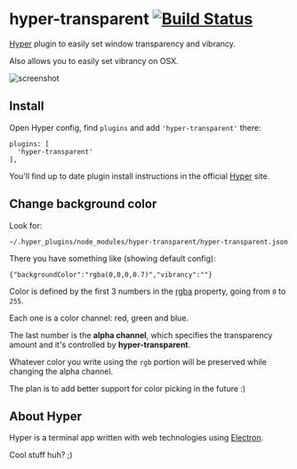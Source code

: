 # hyper-transparent [![Build Status](https://travis-ci.org/codealchemist/hyper-transparent.svg?branch=master)](https://travis-ci.org/codealchemist/hyper-transparent)
[Hyper](https://hyper.is) plugin to easily set window transparency and vibrancy.

Also allows you to easily set vibrancy on OSX.

![screenshot](https://cldup.com/lBSydSyCwc.gif)


## Install

Open Hyper config, find `plugins` and add `'hyper-transparent'` there:

```
plugins: [
  'hyper-transparent'
],
```

You'll find up to date plugin install instructions in the official [Hyper](https://hyper.is) site.


## Change background color

Look for:

`~/.hyper_plugins/node_modules/hyper-transparent/hyper-transparent.json`

There you have something like (showing default config):

`{"backgroundColor":"rgba(0,0,0,0.7)","vibrancy":""}`

Color is defined by the first 3 numbers in the 
[rgba](https://developer.mozilla.org/en/docs/Web/CSS/color_value#Example_with_RGBa_syntax)
property, going from `0` to `255`.

Each one is a color channel: red, green and blue.

The last number is the **alpha channel**, which specifies the transparency amount and 
it's controlled by **hyper-transparent**.

Whatever color you write using the `rgb` portion will be preserved while changing 
the alpha channel.

The plan is to add better support for color picking in the future :)


## About Hyper
Hyper is a terminal app written with web technologies using [Electron](http://electron.atom.io).

Cool stuff huh? ;)

